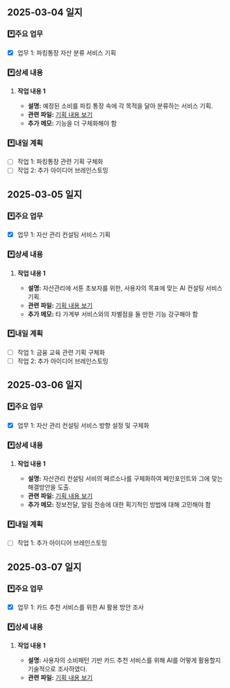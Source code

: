 ## 2025-03-04 일지

### \*️⃣주요 업무

- [x] 업무 1: 파킹통장 자산 분류 서비스 기획

### \*️⃣상세 내용

1. **작업 내용 1**

   - **설명:** 예정된 소비를 파킹 통장 속에 각 목적을 달아 분류하는 서비스 기획.
   - **관련 파일:** [기획 내용 보기](/백가은/파킹%20자산%20분류%20기획.md)
   - **추가 메모:** 기능을 더 구체화해야 함

### \*️⃣내일 계획

- [ ] 작업 1: 파킹통장 관련 기획 구체화
- [ ] 작업 2: 추가 아이디어 브레인스토밍

## 2025-03-05 일지

### \*️⃣주요 업무

- [x] 업무 1: 자산 관리 컨설팅 서비스 기획

### \*️⃣상세 내용

1. **작업 내용 1**

   - **설명:** 자산관리에 서툰 초보자를 위한, 사용자의 목표에 맞는 AI 컨설팅 서비스 기획.
   - **관련 파일:** [기획 내용 보기](/백가은/자산%20관리%20컨설팅%20기획.md)
   - **추가 메모:** 타 가계부 서비스와의 차별점을 둘 만한 기능 강구해야 함

### \*️⃣내일 계획

- [ ] 작업 1: 금융 교육 관련 기획 구체화
- [ ] 작업 2: 추가 아이디어 브레인스토밍

## 2025-03-06 일지

### \*️⃣주요 업무

- [x] 업무 1: 자산 관리 컨설팅 서비스 방향 설정 및 구체화

### \*️⃣상세 내용

1. **작업 내용 1**

   - **설명:** 자산관리 컨설팅 서비의 페르소나를 구체화하여 페인포인트와 그에 맞는 해결방안을 도출.
   - **관련 파일:** [기획 내용 보기](/백가은/자산%20관리%20컨설팅%20기획_구체화.md)
   - **추가 메모:** 정보전달, 알림 전송에 대한 획기적인 방법에 대해 고민해야 함

### \*️⃣내일 계획

- [ ] 작업 1: 추가 아이디어 브레인스토밍

## 2025-03-07 일지

### \*️⃣주요 업무

- [x] 업무 1: 카드 추천 서비스를 위한 AI 활용 방안 조사

### \*️⃣상세 내용

1. **작업 내용 1**

   - **설명:** 사용자의 소비패턴 기반 카드 추천 서비스를 위해 AI를 어떻게 활용할지 기술적으로 조사하였다.
   - **관련 파일:** [기획 내용 보기](/백가은/카드%20추천%20서비스%20AI%20활용%20방안.md)
